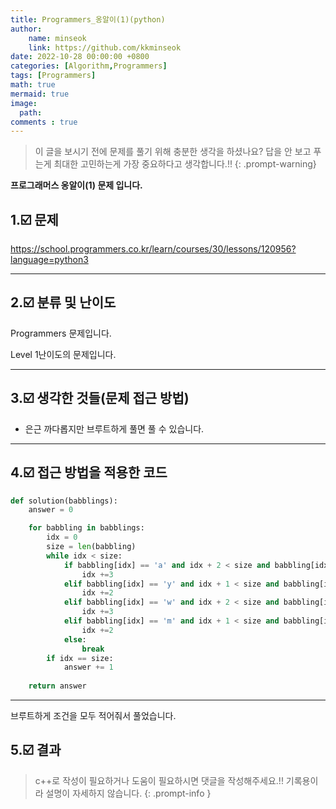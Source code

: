 ```yaml
---
title: Programmers_옹알이(1)(python)
author: 
    name: minseok
    link: https://github.com/kkminseok
date: 2022-10-28 00:00:00 +0800
categories: [Algorithm,Programmers]
tags: [Programmers]
math: true
mermaid: true
image: 
  path: 
comments : true
---
```


> 이 글을 보시기 전에 문제를 풀기 위해 충분한 생각을 하셨나요? 답을 안 보고 푸는게 최대한 고민하는게 가장 중요하다고 생각합니다.!!
{: .prompt-warning}


**프로그래머스 옹알이(1) 문제 입니다.**

## 1.☑️ 문제
<https://school.programmers.co.kr/learn/courses/30/lessons/120956?language=python3>

-----  

## 2.☑️ 분류 및 난이도

Programmers 문제입니다.  

Level 1난이도의 문제입니다.


-----  

## 3.☑️ 생각한 것들(문제 접근 방법)

- 은근 까다롭지만 브루트하게 풀면 풀 수 있습니다.


-----  

## 4.☑️ 접근 방법을 적용한 코드

```python
def solution(babblings):
    answer = 0

    for babbling in babblings:
        idx = 0
        size = len(babbling)
        while idx < size:
            if babbling[idx] == 'a' and idx + 2 < size and babbling[idx:idx+3] == 'aya':
                idx +=3
            elif babbling[idx] == 'y' and idx + 1 < size and babbling[idx:idx+2] == 'ye':
                idx +=2
            elif babbling[idx] == 'w' and idx + 2 < size and babbling[idx:idx+3] == 'woo':
                idx +=3
            elif babbling[idx] == 'm' and idx + 1 < size and babbling[idx:idx+2] == 'ma':
                idx +=2
            else:
                break
        if idx == size:
            answer += 1
               
    return answer
```


-----

브루트하게 조건을 모두 적어줘서 풀었습니다.



## 5.☑️ 결과

> c++로 작성이 필요하거나 도움이 필요하시면 댓글을 작성해주세요.!! 기록용이라 설명이 자세하지 않습니다.
{: .prompt-info }